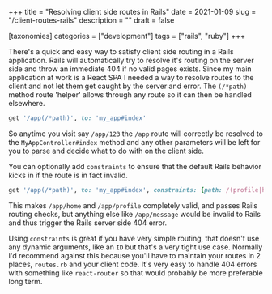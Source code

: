 +++
title = "Resolving client side routes in Rails"
date = 2021-01-09
slug = "/client-routes-rails"
description = ""
draft = false

[taxonomies]
categories = ["development"]
tags = ["rails", "ruby"]
+++

There's a quick and easy way to satisfy client side routing in a Rails application. Rails will automatically try to resolve it's routing on the server side and throw an immediate 404 if no valid pages exists. Since my main application at work is a React SPA I needed a way to resolve routes to the client and not let them get caught by the server and error. The `(/*path)` method route 'helper' allows through any route so it can then be handled elsewhere. 

```ruby
get '/app(/*path)', to: 'my_app#index'
```
So anytime you visit say `/app/123` the `/app` route will correctly be resolved to the `MyAppController#index` method and any other parameters will be left for you to parse and decide what to do with on the client side. 

You can optionally add `constraints` to ensure that the default Rails behavior kicks in if the route is in fact invalid. 
```ruby
get '/app(/*path)', to: 'my_app#index', constraints: {path: /(profile|home)\/.*/}
```

This makes `/app/home` and `/app/profile` completely valid, and passes Rails routing checks, but anything else like `/app/message` would be invalid to Rails and thus trigger the Rails server side 404 error.

Using `constraints` is great if you have very simple routing, that doesn't use any dynamic arguments, like an `ID` but that's a very tight use case. Normally I'd recommend against this because you'll have to maintain your routes in 2 places, `routes.rb` and your client code. It's very easy to handle 404 errors with something like `react-router` so that would probably be more preferable long term.

